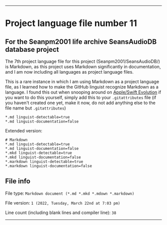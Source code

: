 
***

# Project language file number 11

## For the Seanpm2001 life archive SeansAudioDB database project

The 7th project language file for this project (Seanpm2001/SeansAudioDB/)  is Markdown, as this project uses Markdown significantly in documentation, and I am now including all languages as project language files.

This is a rare instance in which I am using Markdown as a project language file, as I learned how to make the GitHub linguist recognize Markdown as a language. I found this out when snooping around on [Apple/Swift Evolution](https://github.com/apple/swift-evolution/blob/main/.gitattributes) if you want to do this yourself, simply add this to your `.gitattributes` file (if you haven't created one yet, make it now, do not add anything else to the file name but `.gitattributes`)

```gitattributes
*.md linguist-detectable=true
*.md linguist-documentation=false
```

Extended version:

```gitattributes
# Markdown
*.md linguist-detectable=true
*.md linguist-documentation=false
*.mkd linguist-detectable=true
*.mkd linguist-documentation=false
*.markdown linguist-detectable=true
*.markdown linguist-documentation=false
```

## File info

File type: `Markdown document (*.md *.mkd *.mdown *.markdown)`

File version: `1 (2022, Tuesday, March 22nd at 7:03 pm)`

Line count (including blank lines and compiler line): `38`

***
